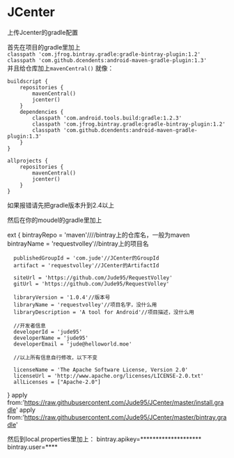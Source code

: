 # JCenter
上传Jcenter的gradle配置

首先在项目的gradle里加上  
`classpath 'com.jfrog.bintray.gradle:gradle-bintray-plugin:1.2'`  
`classpath 'com.github.dcendents:android-maven-gradle-plugin:1.3'`  
并且给仓库加上`mavenCentral()`
就像：

    buildscript {
        repositories {
            mavenCentral()
            jcenter()
        }
        dependencies {
            classpath 'com.android.tools.build:gradle:1.2.3'
            classpath 'com.jfrog.bintray.gradle:gradle-bintray-plugin:1.2'
            classpath 'com.github.dcendents:android-maven-gradle-plugin:1.3'
        }
    }
    
    allprojects {
        repositories {
            mavenCentral()
            jcenter()
        }
    }
如果报错请先把gradle版本升到2.4以上

然后在你的moudel的gradle里加上

  ext {
      bintrayRepo = 'maven'////bintray上的仓库名，一般为maven
      bintrayName = 'requestvolley'//bintray上的项目名
  
      publishedGroupId = 'com.jude'//JCenter的GroupId
      artifact = 'requestvolley'//JCenter的ArtifactId
  
      siteUrl = 'https://github.com/Jude95/RequestVolley'
      gitUrl = 'https://github.com/Jude95/RequestVolley'
  
      libraryVersion = '1.0.4'//版本号
      libraryName = 'requestvolley'//项目名字，没什么用
      libraryDescription = 'A tool for Android'//项目描述，没什么用
  
      //开发者信息
      developerId = 'jude95'
      developerName = 'jude95'
      developerEmail = 'jude@helloworld.moe'
      
      //以上所有信息自行修改，以下不变
      
      licenseName = 'The Apache Software License, Version 2.0'
      licenseUrl = 'http://www.apache.org/licenses/LICENSE-2.0.txt'
      allLicenses = ["Apache-2.0"]
  }
  apply from:'https://raw.githubusercontent.com/Jude95/JCenter/master/install.gradle'
  apply from:'https://raw.githubusercontent.com/Jude95/JCenter/master/bintray.gradle'

然后到local.properties里加上：
bintray.apikey=********************
bintray.user=****
